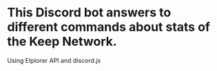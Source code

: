 # This Discord bot answers to different commands about stats of the Keep Network.


Using Etplorer API and discord.js
